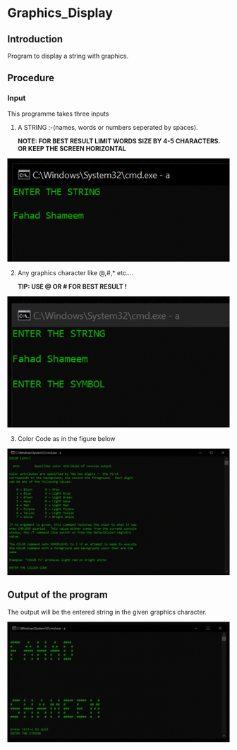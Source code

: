 # Graphics_Display

## Introduction

Program to display a string with graphics.

## Procedure

### **Input**

This programme takes three inputs

1. A STRING :-(names, words or numbers seperated by spaces).

   **NOTE: FOR BEST RESULT LIMIT WORDS SIZE BY 4-5  CHARACTERS. OR KEEP THE SCREEN HORIZONTAL**

<img src="/images/enter_string.png" width="512">


2. Any graphics character like @,#,* etc....

   **TIP: USE @ OR # FOR BEST RESULT !**

<img src="/images/symbol.png" width="512">

3. Color Code as in the figure below

<img src="/images/color_code.png" width="512">


## Output of the program

The output will be the entered string in the given graphics character.

<img src="/images/output.png" width="512">